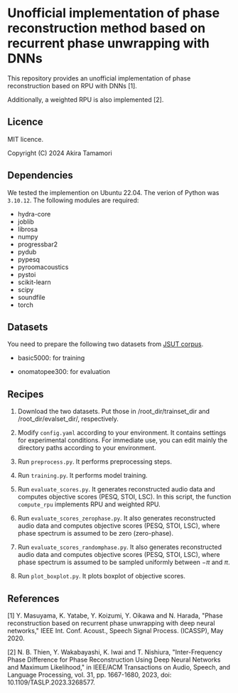 # Unofficial implementation of phase reconstruction method based on recurrent phase unwrapping with DNNs

This repository provides an unofficial implementation of phase reconstruction based on RPU with DNNs [1].

Additionally, a weighted RPU is also implemented [2].

## Licence
MIT licence.

Copyright (C) 2024 Akira Tamamori

## Dependencies
We tested the implemention on Ubuntu 22.04. The verion of Python was `3.10.12`. The following modules are required:

- hydra-core
- joblib
- librosa
- numpy
- progressbar2
- pydub
- pypesq
- pyroomacoustics
- pystoi
- scikit-learn
- scipy
- soundfile
- torch


## Datasets
You need to prepare the following two datasets from [JSUT corpus](https://sites.google.com/site/shinnosuketakamichi/publication/jsut).

   - basic5000: for training

   - onomatopee300: for evaluation

## Recipes

1. Download the two datasets. Put those in /root_dir/trainset_dir and /root_dir/evalset_dir/, respectively.

2. Modify `config.yaml` according to your environment. It contains settings for experimental conditions. For immediate use, you can edit mainly the directory paths according to your environment.

3. Run `preprocess.py`. It performs preprocessing steps.

4. Run `training.py`. It performs model training.

5. Run `evaluate_scores.py`. It generates reconstructed audio data and computes objective scores (PESQ, STOI, LSC). In this script, the function `compute_rpu` implements RPU and weighted RPU.

6. Run `evaluate_scores_zerophase.py`. It also generates reconstructed audio data and computes objective scores (PESQ, STOI, LSC), where phase spectrum is assumed to be zero (zero-phase).

7. Run `evaluate_scores_randomphase.py`. It also generates reconstructed audio data and computes objective scores (PESQ, STOI, LSC), where phase spectrum is assumed to be sampled uniformly between $-\pi$ and $\pi$.

8. Run `plot_boxplot.py`. It plots boxplot of objective scores.

## References

[1] Y. Masuyama, K. Yatabe, Y. Koizumi, Y. Oikawa and N. Harada, "Phase reconstruction based on recurrent phase unwrapping with deep neural networks," IEEE Int. Conf. Acoust., Speech Signal Process. (ICASSP), May 2020.

[2] N. B. Thien, Y. Wakabayashi, K. Iwai and T. Nishiura, "Inter-Frequency Phase Difference for Phase Reconstruction Using Deep Neural Networks and Maximum Likelihood," in IEEE/ACM Transactions on Audio, Speech, and Language Processing, vol. 31, pp. 1667-1680, 2023, doi: 10.1109/TASLP.2023.3268577.
